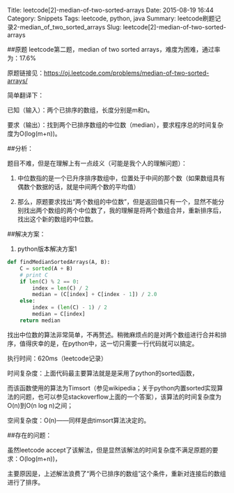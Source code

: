 Title: leetcode[2]-median-of-two-sorted-arrays
Date: 2015-08-19 16:44
Category: Snippets
Tags: leetcode, python, java
Summary: leetcode刷题记录2-median_of_two_sorted_arrays
Slug: leetcode[2]-median-of-two-sorted-arrays

##原题
leetcode第二题，median of two sorted arrays，难度为困难，通过率为：17.6%

原题链接见：https://oj.leetcode.com/problems/median-of-two-sorted-arrays/

简单翻译下：

已知（输入）：两个已排序的数组，长度分别是m和n。

要求（输出）：找到两个已排序数组的中位数（median），要求程序总的时间复杂度为O(log(m+n))。

##分析：

题目不难，但是在理解上有一点歧义（可能是我个人的理解问题）：

1. 中位数指的是一个已升序排序数组中，位置处于中间的那个数（如果数组具有偶数个数据的话，就是中间两个数的平均值）

2. 那么，原题要求找出“两个数组的中位数”，但是返回值只有一个，显然不能分别找出两个数组的两个中位数了，我的理解是将两个数组合并，重新排序后，找出这个新的数组的中位数。

##解决方案：

1. python版本解决方案1

````python
def findMedianSortedArrays(A, B):
    C = sorted(A + B)
    # print C
    if len(C) % 2 == 0:
        index = len(C) / 2
        median = (C[index] + C[index - 1]) / 2.0
    else:
        index = (len(C) - 1) / 2
        median = C[index]
    return median
````

找出中位数的算法非常简单，不再赘述。稍微麻烦点的是对两个数组进行合并和排序，值得庆幸的是，在python中，这一切只需要一行代码就可以搞定。

执行时间：620ms（leetcode记录）

时间复杂度：上面代码最主要算法就是是采用了python的sorted函数，

而该函数使用的算法为Timsort（参见wikipedia；关于python内置sorted实现算法的问题，也可以参见stackoverflow上面的一个答案），该算法的时间复杂度为O(n)到O(n log n)之间；

空间复杂度：O(n)——同样是由timsort算法决定的。

##存在的问题：

虽然leetcode accept了该解法，但是显然该解法的时间复杂度不满足原题的要求：O(log(m+n))，

主要原因是，上述解法浪费了“两个已排序的数组”这个条件，重新对连接后的数组进行了排序。